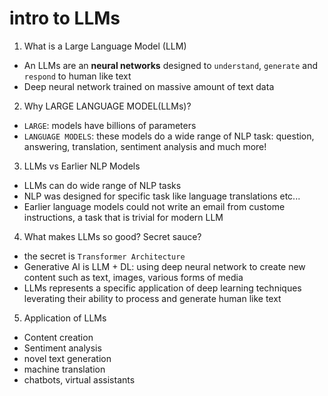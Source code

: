 # intro to LLMs

1. What is a Large Language Model (LLM)

- An LLMs are an **neural networks** designed to `understand`, `generate` and `respond` to human like text
- Deep neural network trained on massive amount of text data

2. Why LARGE LANGUAGE MODEL(LLMs)?

- `LARGE`: models have billions of parameters
- `LANGUAGE MODELS`: these models do a wide range of NLP task: question, answering, translation, sentiment analysis and much more!

3. LLMs vs Earlier NLP Models

- LLMs can do wide range of NLP tasks
- NLP was designed for specific task like language translations etc...
- Earlier language models could not write an email from custome instructions, a task that is trivial for modern LLM

4. What makes LLMs so good? Secret sauce?

- the secret is `Transformer Architecture`
- Generative AI is LLM + DL: using deep neural network to create new content such as text, images, various forms of media
- LLMs represents a specific application of deep learning techniques leverating their ability to process and generate human like text

5. Application of LLMs

- Content creation
- Sentiment analysis
- novel text generation
- machine translation
- chatbots, virtual assistants
